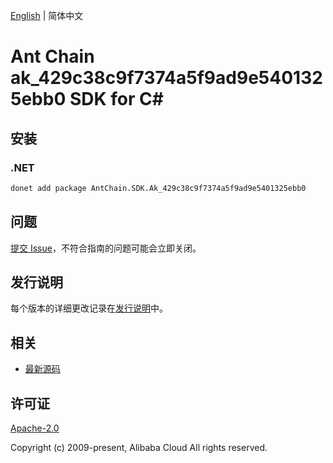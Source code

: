 [English](README.md) | 简体中文

# Ant Chain ak_429c38c9f7374a5f9ad9e5401325ebb0 SDK for C#

## 安装

### .NET

```bash
donet add package AntChain.SDK.Ak_429c38c9f7374a5f9ad9e5401325ebb0
```

## 问题

[提交 Issue](https://github.com/alipay/antchain-openapi-prod-sdk/issues/new)，不符合指南的问题可能会立即关闭。

## 发行说明

每个版本的详细更改记录在[发行说明](./ChangeLog.txt)中。

## 相关

* [最新源码](https://github.com/antchain-openapi-prod-sdk)

## 许可证

[Apache-2.0](http://www.apache.org/licenses/LICENSE-2.0)

Copyright (c) 2009-present, Alibaba Cloud All rights reserved.
